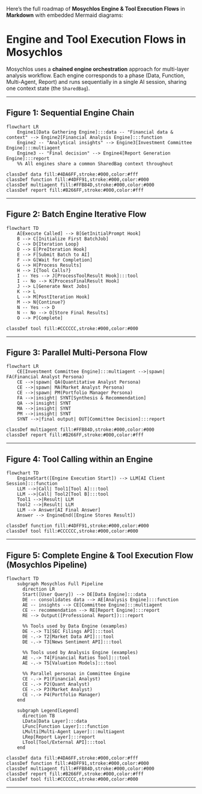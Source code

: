 Here’s the full roadmap of **Mosychlos Engine & Tool Execution Flows** in **Markdown** with embedded Mermaid diagrams:

# Engine and Tool Execution Flows in Mosychlos

Mosychlos uses a **chained engine orchestration** approach for multi-layer analysis workflow.
Each engine corresponds to a phase (Data, Function, Multi-Agent, Report) and runs sequentially in a single AI session, sharing one context state (the `SharedBag`).

---

## Figure 1: Sequential Engine Chain

```mermaid
flowchart LR
    Engine1[Data Gathering Engine]:::data -- "Financial data & context" --> Engine2[Financial Analysis Engine]:::function
    Engine2 -- "Analytical insights" --> Engine3[Investment Committee Engine]:::multiagent
    Engine3 -- "Final decision" --> Engine4[Report Generation Engine]:::report
    %% All engines share a common SharedBag context throughout

classDef data fill:#4DA6FF,stroke:#000,color:#fff
classDef function fill:#4DFF91,stroke:#000,color:#000
classDef multiagent fill:#FFB84D,stroke:#000,color:#000
classDef report fill:#B266FF,stroke:#000,color:#fff
```

---

## Figure 2: Batch Engine Iterative Flow

```mermaid
flowchart TD
    A[Execute Called] --> B[GetInitialPrompt Hook]
    B --> C[Initialize First BatchJob]
    C --> D{Iteration Loop}
    D --> E[PreIteration Hook]
    E --> F[Submit Batch to AI]
    F --> G[Wait for Completion]
    G --> H[Process Results]
    H --> I{Tool Calls?}
    I -- Yes --> J[ProcessToolResult Hook]:::tool
    I -- No --> K[ProcessFinalResult Hook]
    J --> L[Generate Next Jobs]
    K --> L
    L --> M[PostIteration Hook]
    M --> N{Continue?}
    N -- Yes --> D
    N -- No --> O[Store Final Results]
    O --> P[Complete]

classDef tool fill:#CCCCCC,stroke:#000,color:#000
```

---

## Figure 3: Parallel Multi-Persona Flow

```mermaid
flowchart LR
    CE[Investment Committee Engine]:::multiagent -->|spawn| FA(Financial Analyst Persona)
    CE -->|spawn| QA(Quantitative Analyst Persona)
    CE -->|spawn| MA(Market Analyst Persona)
    CE -->|spawn| PM(Portfolio Manager Persona)
    FA -->|insight| SYNT[Synthesis & Recommendation]
    QA -->|insight| SYNT
    MA -->|insight| SYNT
    PM -->|insight| SYNT
    SYNT -->|final output| OUT[Committee Decision]:::report

classDef multiagent fill:#FFB84D,stroke:#000,color:#000
classDef report fill:#B266FF,stroke:#000,color:#fff
```

---

## Figure 4: Tool Calling within an Engine

```mermaid
flowchart TD
    EngineStart([Engine Execution Start]) --> LLM[AI Client Session]:::function
    LLM -->|Call| Tool1[Tool A]:::tool
    LLM -->|Call| Tool2[Tool B]:::tool
    Tool1 -->|Result| LLM
    Tool2 -->|Result| LLM
    LLM --> Answer[AI Final Answer]
    Answer --> EngineEnd([Engine Stores Result])

classDef function fill:#4DFF91,stroke:#000,color:#000
classDef tool fill:#CCCCCC,stroke:#000,color:#000
```

---

## Figure 5: Complete Engine & Tool Execution Flow (Mosychlos Pipeline)

```mermaid
flowchart TD
    subgraph Mosychlos Full Pipeline
      direction LR
      Start([User Query]) --> DE[Data Engine]:::data
      DE -- consolidates data --> AE[Analysis Engine]:::function
      AE -- insights --> CE[Committee Engine]:::multiagent
      CE -- recommendation --> RE[Report Engine]:::report
      RE --> Output([Professional Report]):::report

      %% Tools used by Data Engine (examples)
      DE -.-> T1[SEC Filings API]:::tool
      DE -.-> T2[Market Data API]:::tool
      DE -.-> T3[News Sentiment API]:::tool

      %% Tools used by Analysis Engine (examples)
      AE -.-> T4[Financial Ratios Tool]:::tool
      AE -.-> T5[Valuation Models]:::tool

      %% Parallel personas in Committee Engine
      CE -.-> P1(Financial Analyst)
      CE -.-> P2(Quant Analyst)
      CE -.-> P3(Market Analyst)
      CE -.-> P4(Portfolio Manager)
    end

    subgraph Legend[Legend]
      direction TB
      LData[Data Layer]:::data
      LFunc[Function Layer]:::function
      LMulti[Multi-Agent Layer]:::multiagent
      LRep[Report Layer]:::report
      LTool[Tool/External API]:::tool
    end

classDef data fill:#4DA6FF,stroke:#000,color:#fff
classDef function fill:#4DFF91,stroke:#000,color:#000
classDef multiagent fill:#FFB84D,stroke:#000,color:#000
classDef report fill:#B266FF,stroke:#000,color:#fff
classDef tool fill:#CCCCCC,stroke:#000,color:#000
```

---

```

```
